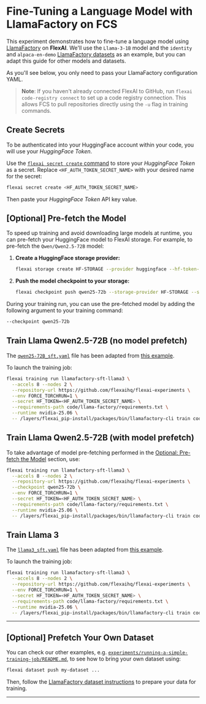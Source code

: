 # Fine-Tuning a Language Model with LlamaFactory on FCS

This experiment demonstrates how to fine-tune a language model using [LlamaFactory](https://github.com/hiyouga/LLaMA-Factory) on **FlexAI**. We'll use the `Llama-3-1B` model and the `identity` and `alpaca-en-demo` [LlamaFactory datasets](https://github.com/hiyouga/LLaMA-Factory/tree/main/data) as an example, but you can adapt this guide for other models and datasets.

As you'll see below, you only need to pass your LlamaFactory configuration YAML.

> **Note**: If you haven't already connected FlexAI to GitHub, run `flexai code-registry connect` to set up a code registry connection. This allows FCS to pull repositories directly using the `-u` flag in training commands.

## Create Secrets

To be authenticated into your HuggingFace account within your code, you will use your _HuggingFace Token_.

Use the [`flexai secret create` command](https://docs.flex.ai/commands/secret) to store your _HuggingFace Token_ as a secret. Replace `<HF_AUTH_TOKEN_SECRET_NAME>` with your desired name for the secret:

```bash
flexai secret create <HF_AUTH_TOKEN_SECRET_NAME>
```

Then paste your _HuggingFace Token_ API key value.

## [Optional] Pre-fetch the Model

To speed up training and avoid downloading large models at runtime, you can pre-fetch your HuggingFace model to FlexAI storage. For example, to pre-fetch the `Qwen/Qwen2.5-72B` model:

1. **Create a HuggingFace storage provider:**

    ```bash
    flexai storage create HF-STORAGE --provider huggingface --hf-token-name <HF_AUTH_TOKEN_SECRET_NAME>
    ```

2. **Push the model checkpoint to your storage:**

    ```bash
    flexai checkpoint push qwen25-72b --storage-provider HF-STORAGE --source-path Qwen/Qwen2.5-72B
    ```

During your training run, you can use the pre-fetched model by adding the following argument to your training command:

```bash
--checkpoint qwen25-72b
```

## Train Llama Qwen2.5-72B (no model prefetch)

The [`qwen25-72B_sft.yaml`](../../code/llama-factory/qwen25-72B_sft.yaml) file has been adapted from [this example](https://github.com/hiyouga/LLaMA-Factory/blob/0b188ca00c9de9efee63807e72e444ea74195da5/examples/train_full/llama3_full_sft.yaml#L1).

To launch the training job:

```bash
flexai training run llamafactory-sft-llama3 \
  --accels 8 --nodes 2 \
  --repository-url https://github.com/flexaihq/flexai-experiments \
  --env FORCE_TORCHRUN=1 \
  --secret HF_TOKEN=<HF_AUTH_TOKEN_SECRET_NAME> \
  --requirements-path code/llama-factory/requirements.txt \
  --runtime nvidia-25.06 \
  -- /layers/flexai_pip-install/packages/bin/llamafactory-cli train code/llama-factory/qwen25-72B_sft.yaml
```

## Train Llama Qwen2.5-72B (with model prefetch)

To take advantage of model pre-fetching performed in the [Optional: Pre-fetch the Model](#optional-pre-fetch-the-model) section, use:

```bash
flexai training run llamafactory-sft-llama3 \
  --accels 8 --nodes 2 \
  --repository-url https://github.com/flexaihq/flexai-experiments \
  --checkpoint qwen25-72b \
  --env FORCE_TORCHRUN=1 \
  --secret HF_TOKEN=<HF_AUTH_TOKEN_SECRET_NAME> \
  --requirements-path code/llama-factory/requirements.txt \
  --runtime nvidia-25.06 \
  -- /layers/flexai_pip-install/packages/bin/llamafactory-cli train code/llama-factory/qwen25-prefetched_sft.yaml
```

## Train Llama 3

The [`llama3_sft.yaml`](../../code/llama-factory/llama3_sft.yaml) file has been adapted from [this example](https://github.com/hiyouga/LLaMA-Factory/blob/0b188ca00c9de9efee63807e72e444ea74195da5/examples/train_full/llama3_full_sft.yaml#L1).

To launch the training job:

```bash
flexai training run llamafactory-sft-llama3 \
  --accels 8 --nodes 2 \
  --repository-url https://github.com/flexaihq/flexai-experiments \
  --env FORCE_TORCHRUN=1 \
  --secret HF_TOKEN=<HF_AUTH_TOKEN_SECRET_NAME> \
  --requirements-path code/llama-factory/requirements.txt \
  --runtime nvidia-25.06 \
  -- /layers/flexai_pip-install/packages/bin/llamafactory-cli train code/llama-factory/llama3_sft.yaml
```

---

## [Optional] Prefetch Your Own Dataset

You can check our other examples, e.g. [`experiments/running-a-simple-training-job/README.md`](../running-a-simple-training-job/README.md), to see how to bring your own dataset using:

```bash
flexai dataset push my-dataset ...
```

Then, follow the [LlamaFactory dataset instructions](https://github.com/hiyouga/LLaMA-Factory/tree/main/data#readme) to prepare your data for training.

---
